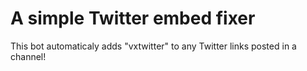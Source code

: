 # A simple Twitter embed fixer

This bot automaticaly adds "vxtwitter" to any Twitter links posted in a channel!